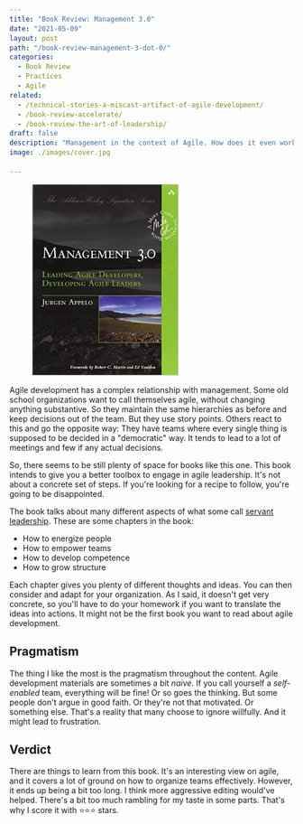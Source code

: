 ```yaml
---
title: "Book Review: Management 3.0"
date: "2021-05-09"
layout: post
path: "/book-review-management-3-dot-0/"
categories:
  - Book Review
  - Practices
  - Agile
related:
  - /technical-stories-a-miscast-artifact-of-agile-development/
  - /book-review-accelerate/
  - /book-review-the-art-of-leadership/
draft: false
description: "Management in the context of Agile. How does it even work? This book is about building high performing teams and leading them"
image: ./images/cover.jpg

---
```


<figure class="figure figure--right">
  <img src="./images/cover.jpg" alt="Management 3.0" />
</figure>

Agile development has a complex relationship with management. Some old school organizations want to call themselves agile, without changing anything substantive. So they maintain the same hierarchies as before and keep decisions out of the team. But they use story points. Others react to this and go the opposite way: They have teams where every single thing is supposed to be decided in a "democratic" way. It tends to lead to a lot of meetings and few if any actual decisions.

So, there seems to be still plenty of space for books like this one. This book intends to give you a better toolbox to engage in agile leadership. It's not about a concrete set of steps. If you're looking for a recipe to follow, you're going to be disappointed.

The book talks about many different aspects of what some call [servant leadership](https://www.thoughtworks.com/insights/blog/leadership-agile-environment). These are some chapters in the book:

- How to energize people
- How to empower teams
- How to develop competence
- How to grow structure

Each chapter gives you plenty of different thoughts and ideas. You can then consider and adapt for your organization. As I said, it doesn't get very concrete, so you'll have to do your homework if you want to translate the ideas into actions. It might not be the first book you want to read about agile development.

## Pragmatism

The thing I like the most is the pragmatism throughout the content. Agile development materials are sometimes a bit _naive_. If you call yourself a _self-enabled_ team, everything will be fine! Or so goes the thinking. But some people don't argue in good faith. Or they're not that motivated. Or something else. That's a reality that many choose to ignore willfully. And it might lead to frustration.

## Verdict

There are things to learn from this book. It's an interesting view on agile, and it covers a lot of ground on how to organize teams effectively. However, it ends up being a bit too long. I think more aggressive editing would've helped. There's a bit too much rambling for my taste in some parts. That's why I score it with ⭐⭐⭐ stars.
